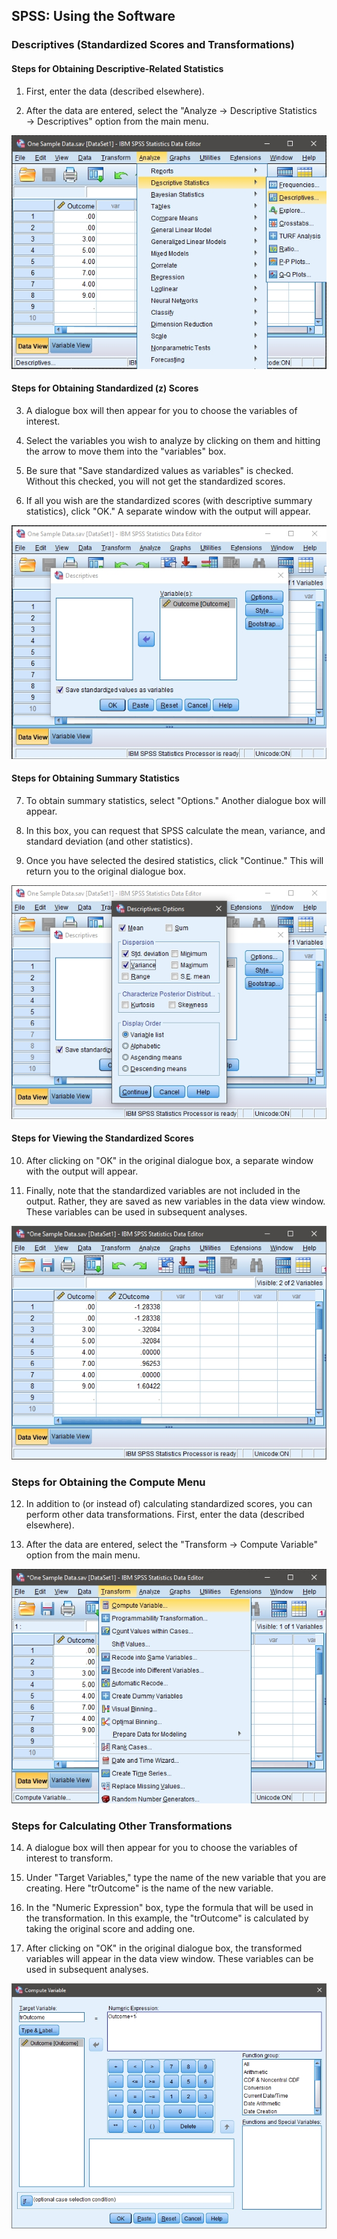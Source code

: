 ## SPSS: Using the Software

### Descriptives (Standardized Scores and Transformations) 

#### Steps for Obtaining Descriptive-Related Statistics 

1. First, enter the data
 (described elsewhere). 

2. After the data are entered,
 select the "Analyze →
 Descriptive Statistics → 
 Descriptives" option from
 the main menu. 

<p align="center"><kbd><img src="image15.png"></kbd></p>

#### Steps for Obtaining Standardized (z) Scores 

3. A dialogue box will then 
 appear for you to choose 
 the variables of interest. 

4. Select the variables you 
 wish to analyze by 
 clicking on them and 
 hitting the arrow to move
 them into the "variables"
 box. 

5. Be sure that "Save 
 standardized values as 
 variables" is checked. 
 Without this checked, you
 will not get the 
 standardized scores. 

6. If all you wish are the
 standardized scores (with
 descriptive summary
 statistics), click "OK." A 
 separate window with the 
 output will appear.

<p align="center"><kbd><img src="image16.png"></kbd></p>

#### Steps for Obtaining Summary Statistics

7. To obtain summary
 statistics, select 
 "Options." Another 
 dialogue box will appear.

8. In this box, you can request 
 that SPSS calculate the
 mean, variance, and
 standard deviation (and
 other statistics). 

9. Once you have selected the 
 desired statistics, click
 "Continue." This will
 return you to the original 
 dialogue box.

<p align="center"><kbd><img src="image17.png"></kbd></p>

#### Steps for Viewing the Standardized Scores  

10. After clicking on "OK" in
 the original dialogue box, 
 a separate window with the 
 output will appear.

11. Finally, note that the 
 standardized variables are 
 not included in the
 output. Rather, they are 
 saved as new variables in
 the data view window.
 These variables can be 
 used in subsequent 
 analyses.

<p align="center"><kbd><img src="image18.png"></kbd></p>

### Steps for Obtaining the Compute Menu

12. In addition to (or instead 
 of) calculating
 standardized scores, you 
 can perform other data 
 transformations. First,
 enter the data (described
 elsewhere).

13. After the data are entered,
 select the "Transform →
 Compute Variable" option 
 from the main menu.

<p align="center"><kbd><img src="image19.png"></kbd></p>

### Steps for Calculating Other Transformations 

 14. A dialogue box will then 
 appear for you to choose 
 the variables of interest
 to transform.

 15. Under "Target Variables,"
 type the name of the new 
 variable that you are
 creating. Here "trOutcome" 
 is the name of the new 
 variable.

 16. In the "Numeric Expression"
 box, type the formula that 
 will be used in the
 transformation. In this
 example, the "trOutcome" 
 is calculated by taking
 the original score and 
 adding one.

 17. After clicking on "OK" in
 the original dialogue box, 
 the transformed variables
 will appear in the data
 view window. These 
 variables can be used in 
 subsequent analyses. 

<p align="center"><kbd><img src="image20.png"></kbd></p>
